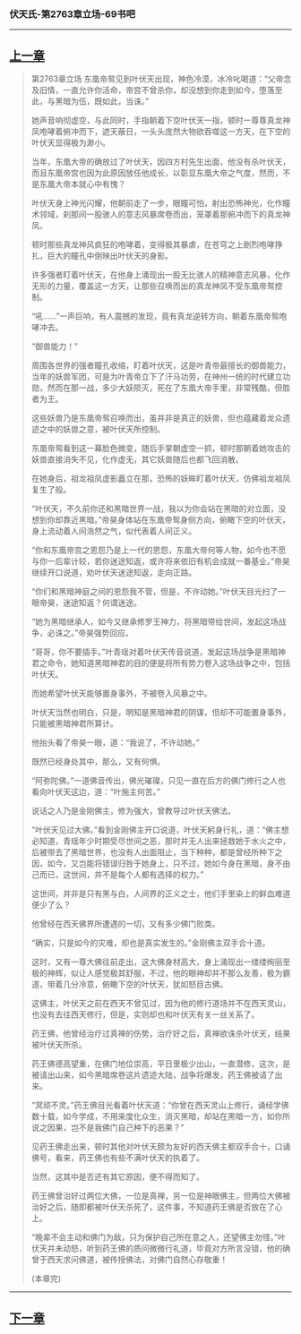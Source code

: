 ### 伏天氏-第2763章立场-69书吧

--------
[上一章](./63e1bb4cf07c2d13fc22607bdb8fe761.md)
--------


>
>
>
>第2763章立场
>东凰帝鸳见到叶伏天出现，神色冷漠，冰冷叱喝道：“父帝念及旧情，一直允许你活命，帝宫不曾杀你，却没想到你走到如今，堕落至此，与黑暗为伍，既如此，当诛。”
>
>她声音响彻虚空，与此同时，手指朝着下空叶伏天一指，顿时一尊尊真龙神凤咆哮着俯冲而下，遮天蔽日，一头头庞然大物欲吞噬这一方天，在下空的叶伏天显得极为渺小。
>
>当年，东凰大帝的确放过了叶伏天，因四方村先生出面，他没有杀叶伏天，而且东凰帝宫也因为此原因放任他成长，以彰显东凰大帝之气度，然而，不是东凰大帝本就心中有愧？
>
>叶伏天身上神光闪耀，他朝前走了一步，眼瞳可怕，射出恐怖神光，化作瞳术领域，刹那间一股骇人的意志风暴席卷而出，笼罩着那俯冲而下的真龙神凤。
>
>顿时那些真龙神风疯狂的咆哮着，变得极其暴虐，在苍穹之上剧烈咆哮挣扎，巨大的瞳孔中倒映出叶伏天的身影。
>
>许多强者盯着叶伏天，在他身上涌现出一股无比骇人的精神意志风暴，化作无形的力量，覆盖这一方天，让那些召唤而出的真龙神凤不受东凰帝鸳控制。
>
>“吼……”一声巨响，有人震撼的发现，竟有真龙逆转方向，朝着东凰帝鸳咆哮冲去。
>
>“御兽能力！”
>
>周围各世界的强者瞳孔收缩，盯着叶伏天，这是叶青帝最擅长的御兽能力，当年的妖兽军团，可是为叶青帝立下了汗马功劳，在神州一统的时代建立功勋，然而在那一战，多少大妖陨灭，死在了东凰大帝手里，非常残酷，但胜者为王。
>
>这些妖兽乃是东凰帝鸳召唤而出，虽并非是真正的妖兽，但也蕴藏着龙众遗迹之中的妖兽之意，被叶伏天所控制。
>
>东凰帝鸳看到这一幕脸色微变，随后手掌朝虚空一抓，顿时那朝着她攻击的妖兽直接消失不见，化作虚无，其它妖兽随后也都飞回消散。
>
>在她身后，祖龙祖凤虚影矗立在那，恐怖的妖眸盯着叶伏天，仿佛祖龙祖凤复生了般。
>
>“叶伏天，不久前你还和黑暗世界一战，我以为你会站在黑暗的对立面，没想到你却靠近黑暗。”帝昊身体站在东凰帝鸳身侧方向，俯瞰下空的叶伏天，身上流动着人间浩然之气，似代表着人间正义。
>
>“你和东凰帝宫之恩怨乃是上一代的恩怨，东凰大帝何等人物，如今也不愿与你一后辈计较，若你迷途知返，或许将来依旧有机会成就一番基业。”帝昊继续开口说道，劝叶伏天迷途知返，走向正路。
>
>“你们和黑暗神庭之间的恩怨我不管，但是，不许动她。”叶伏天目光扫了一眼帝昊，迷途知返？何谓迷途。
>
>“她为黑暗继承人，如今又继承修罗王神力，将黑暗带给世间，发起这场战争，必诛之。”帝昊强势回应。
>
>“哥哥，你不要插手。”叶青瑶对着叶伏天传音说道，发起这场战争是黑暗神君之命令，她知道黑暗神君的目的便是将所有势力卷入这场战争之中，包括叶伏天。
>
>而她希望叶伏天能够置身事外，不被卷入风暴之中。
>
>叶伏天当然也明白，只是，明知是黑暗神君的阴谋，但却不可能置身事外，只能被黑暗神君所算计。
>
>他抬头看了帝昊一眼，道：“我说了，不许动她。”
>
>既然已经身处其中，那么，又有何惧。
>
>“阿弥陀佛。”一道佛音传出，佛光璀璨，只见一直在后方的佛门修行之人也看向叶伏天这边，道：“叶施主何苦。”
>
>说话之人乃是金刚佛主，修为强大，曾教导过叶伏天佛法。
>
>“叶伏天见过大佛。”看到金刚佛主开口说道，叶伏天躬身行礼，道：“佛主想必知道，青瑶年少时期受尽世间之恶，那时并无人出来拯救她于水火之中，后被带去了黑暗世界，也没有人出面阻止，当下种种，都是曾经所种下之因，如今，又岂能将错误归咎于她身上，只不过，她如今身在黑暗，身不由己而已，这世间，并不是每个人都有选择的权力。”
>
>这世间，并非是只有黑与白，人间界的正义之士，他们手里染上的鲜血难道便少了么？
>
>他曾经在西天佛界所遭遇的一切，又有多少佛门败类。
>
>“确实，只是如今的灾难，却也是真实发生的。”金刚佛主双手合十道。
>
>这时，又有一尊大佛往前走出，这大佛身材高大，身上涌现出一缕缕绚丽至极的神辉，似让人感觉极其舒服，不过，他的眼神却并不那么友善，极为霸道，带着几分冷意，俯瞰下空的叶伏天，犹如怒目古佛。
>
>这佛主，叶伏天之前在西天不曾见过，因为他的修行道场并不在西天灵山，也没有去往西天修行，但是，实则却也和叶伏天有关一丝关系了。
>
>药王佛，他曾经治疗过真禅的伤势，治疗好之后，真禅欲诛杀叶伏天，结果被叶伏天所杀。
>
>药王佛德高望重，在佛门地位崇高，平日里极少出山，一直潜修，这次，是被请出山来，如今黑暗席卷这片遗迹大陆，战争将爆发，药王佛被请了出来。
>
>“冥顽不灵。”药王佛目光看着叶伏天道：“你曾在西天灵山上修行，诵经学佛数十载，如今学成，不用来度化众生，消灭黑暗，却站在黑暗一方，如你所说之因果，岂不是我佛门自己种下的恶果？”
>
>见药王佛走出来，顿时其他对叶伏天颇为友好的西天佛主都双手合十，口诵佛号，看来，药王佛也有些不满叶伏天的执着了。
>
>当然，这其中是否还有其它原因，便不得而知了。
>
>药王佛曾治好过两位大佛，一位是真禅，另一位是神眼佛主，但两位大佛被治好之后，随即都被叶伏天杀死了，这件事，不知道药王佛是否放在了心上。
>
>“晚辈不会主动和佛门为敌，只为保护自己所在意之人，还望佛主勿怪。”叶伏天并未动怒，听到药王佛的质问微微行礼道，毕竟对方所言没错，他的确曾于西天求问佛道，被传授佛法，对佛门自然心存敬重！
>
>(本章完)
>
>

--------
[下一章](./b5d9362f09dd4e833cfb0d34864f146e.md)
--------
